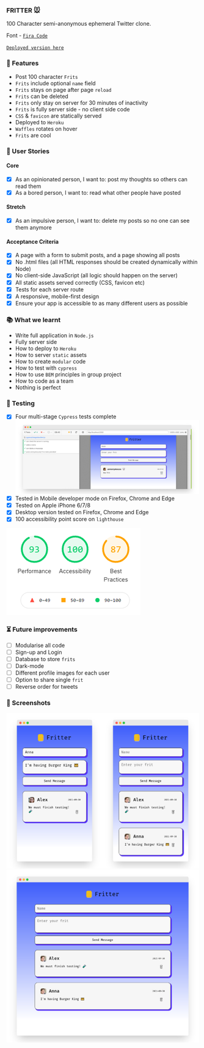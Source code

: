 ### FRITTER 🐭

100 Character semi-anonymous ephemeral Twitter clone.

Font - [`Fira Code`](https://github.com/tonsky/FiraCode)

[`Deployed version here`](https://morning-brushlands-70802.herokuapp.com/)

### 🧱 Features

- Post 100 character `Frits`
- `Frits` include optional `name` field
- `Frits` stays on page after page `reload`
- `Frits` can be deleted
- `Frits` only stay on server for 30 minutes of inactivity
- `Frits` is fully server side - no client side code
- `CSS` & `favicon` are statically served
- Deployed to `Heroku`
- `Waffles` rotates on hover
- `Frits` are cool

### 📝 User Stories

#### Core

- [x] As an opinionated person, I want to: post my thoughts so others can read them
- [x] As a bored person, I want to: read what other people have posted

#### Stretch

- [x] As an impulsive person, I want to: delete my posts so no one can see them anymore

#### Acceptance Criteria

- [x] A page with a form to submit posts, and a page showing all posts
- [x] No .html files (all HTML responses should be created dynamically within Node)
- [x] No client-side JavaScript (all logic should happen on the server)
- [x] All static assets served correctly (CSS, favicon etc)
- [x] Tests for each server route
- [x] A responsive, mobile-first design
- [x] Ensure your app is accessible to as many different users as possible

### 📚 What we learnt

- Write full application in `Node.js`
- Fully server side
- How to deploy to `Heroku`
- How to server `static` assets
- How to create `modular` code
- How to test with `cypress`
- How to use `BEM` principles in group project
- How to code as a team
- Nothing is perfect

### 🧪 Testing

- [x] Four multi-stage `Cypress` tests complete
      ![Cypress](readme/testing.png)
- [x] Tested in Mobile developer mode on Firefox, Chrome and Edge
- [x] Tested on Apple iPhone 6/7/8
- [x] Desktop version tested on Firefox, Chrome and Edge
- [x] 100 accessibility point score on `lighthouse`

![Lighthouse](readme/lighthouse.PNG)

### ⏳ Future improvements

- [ ] Modularise all code
- [ ] Sign-up and Login
- [ ] Database to store `frits`
- [ ] Dark-mode
- [ ] Different profile images for each user
- [ ] Option to share single `frit`
- [ ] Reverse order for tweets

### 👀 Screenshots

![Mobile](readme/mobile-fritter1.png)
![Desktop](readme/desktop-fritter.png)
